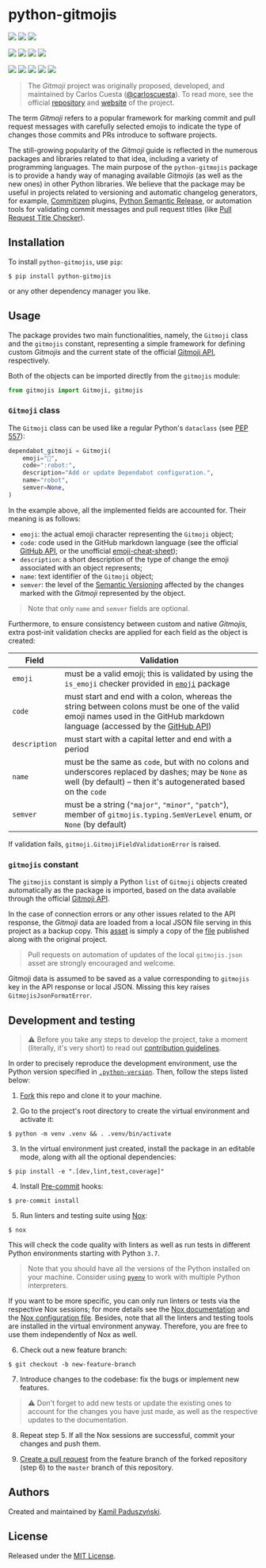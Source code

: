 # python-gitmojis

[![](https://results.pre-commit.ci/badge/github/paduszyk/python-gitmojis/master.svg)](https://results.pre-commit.ci/latest/github/paduszyk/python-gitmojis/master)
[![](https://img.shields.io/github/actions/workflow/status/paduszyk/python-gitmojis/ci.yaml?label=CI&logo=github)](https://github.com/paduszyk/python-gitmojis/actions/workflows/ci.yaml)
[![](https://img.shields.io/codecov/c/github/paduszyk/python-gitmojis?logo=codecov&label=codecov)](https://codecov.io/gh/paduszyk/python-gitmojis)

[![](https://img.shields.io/pypi/status/python-gitmojis?logo=pypi)](https://pypi.org/project/python-gitmojis/)
[![](https://img.shields.io/pypi/v/python-gitmojis?logo=pypi)](https://pypi.org/project/python-gitmojis/)
[![](https://img.shields.io/pypi/pyversions/python-gitmojis?logo=python)](https://pypi.org/project/python-gitmojis/)
[![](https://img.shields.io/pypi/l/python-gitmojis)](LICENSE)


[![](https://img.shields.io/badge/%F0%9F%A6%8A-Nox-D85E00.svg)](https://github.com/wntrblm/nox)
[![](https://img.shields.io/endpoint?url=https://raw.githubusercontent.com/astral-sh/ruff/main/assets/badge/v2.json)](https://github.com/astral-sh/ruff)
[![](https://img.shields.io/badge/code%20style-black-black)](https://github.com/wntrblm/nox)
[![](https://img.shields.io/badge/type%20checked-mypy-blue)](https://mypy.readthedocs.io/)
[![](https://img.shields.io/badge/gitmoji-%20😜%20😍-FFDD67.svg)](https://gitmoji.dev)

> The *Gitmoji* project was originally proposed, developed, and maintained by Carlos Cuesta ([@carloscuesta](https://github.com/carloscuesta)). To read more, see the official [repository](https://github.com/carloscuesta/gitmoji) and [website](https://gitmoji.dev) of the project.

The term *Gitmoji* refers to a popular framework for marking commit and pull request messages with carefully selected emojis to indicate the type of changes those commits and PRs introduce to software projects.

The still-growing popularity of the *Gitmoji* guide is reflected in the numerous packages and libraries related to that idea, including a variety of programming languages. The main purpose of the `python-gitmojis` package is to provide a handy way of managing available *Gitmojis* (as well as the new ones) in other Python libraries. We believe that the package may be useful in projects related to versioning and automatic changelog generators, for example, [Commitizen](https://github.com/commitizen-tools/commitizen) plugins, [Python Semantic Release](https://github.com/python-semantic-release/python-semantic-release), or automation tools for validating commit messages and pull request titles (like [Pull Request Title Checker](https://github.com/thehanimo/pr-title-checker/tree/v1.4.0/)).

## Installation

To install `python-gitmojis`, use `pip`:

```console
$ pip install python-gitmojis
```

or any other dependency manager you like.

## Usage

The package provides two main functionalities, namely, the `Gitmoji` class and the `gitmojis` constant, representing a simple framework for defining custom *Gitmojis* and the current state of the official [Gitmoji API](https://github.com/carloscuesta/gitmoji/tree/master/packages/gitmojis#api), respectively.

Both of the objects can be imported directly from the `gitmojis` module:

```python
from gitmojis import Gitmoji, gitmojis
```

### `Gitmoji` class

The `Gitmoji` class can be used like a regular Python's `dataclass` (see [PEP 557](https://peps.python.org/pep-0557/)):

```python
dependabot_gitmoji = Gitmoji(
    emoji="🤖",
    code=":robot:",
    description="Add or update Dependabot configuration.",
    name="robot",
    semver=None,
)
```

In the example above, all the implemented fields are accounted for. Their meaning is as follows:

- `emoji`: the actual emoji character representing the `Gitmoji` object;
- `code`: code used in the GitHub markdown language (see the official [GitHub API](https://docs.github.com/en/rest/emojis), or the unofficial [emoji-cheat-sheet](https://github.com/ikatyang/emoji-cheat-sheet));
- `description`: a short description of the type of change the emoji associated with an object represents;
- `name`: text identifier of the `Gitmoji` object;
- `semver`: the level of the [Semantic Versioning](https://semver.org) affected by the changes marked with the *Gitmoji* represented by the object.

> Note that only `name` and `semver` fields are optional.

Furthermore, to ensure consistency between custom and native *Gitmojis*, extra post-init validation checks are applied for each field as the object is created:

| Field | Validation |
| --- | --- |
| `emoji` | must be a valid emoji; this is validated by using the `is_emoji` checker provided in [`emoji`](https://github.com/carpedm20/emoji/) package |
| `code` | must start and end with a colon, whereas the string between colons must be one of the valid emoji names used in the GitHub markdown language (accessed by the [GitHub API](https://docs.github.com/en/rest/emojis)) |
| `description` | must start with a capital letter and end with a period |
| `name` | must be the same as `code`, but with no colons and underscores replaced by dashes; may be `None` as well (by default) &ndash; then it's autogenerated based on the `code`
| `semver` | must be a string (`"major"`, `"minor"`, `"patch"`), member of `gitmojis.typing.SemVerLevel` enum, or `None` (by default) |

If validation fails, `gitmoji.GitmojiFieldValidationError` is raised.

### `gitmojis` constant

The `gitmojis` constant is simply a Python `list` of `Gitmoji` objects created automatically as the package is imported, based on the data available through the official [Gitmoji API](https://github.com/carloscuesta/gitmoji/tree/master/packages/gitmojis#api).

In the case of connection errors or any other issues related to the API response, the *Gitmoji* data are loaded from a local JSON file serving in this project as a backup copy. This [asset](src/gitmoji/assets/gitmojis.json) is simply a copy of the [file](https://github.com/carloscuesta/gitmoji/blob/master/packages/gitmojis/src/gitmojis.json) published along with the original project.

> Pull requests on automation of updates of the local `gitmojis.json` asset are strongly encouraged and welcome.

Gitmoji data is assumed to be saved as a value corresponding to `gitmojis` key in the API response or local JSON. Missing this key raises `GitmojisJsonFormatError`.

## Development and testing

> ⚠️ Before you take any steps to develop the project, take a moment (literally, it's very short) to read out [contribution guidelines](./CONTRIBUTING.md).

In order to precisely reproduce the development environment, use the Python version specified in [`.python-version`](./.python-version). Then, follow the steps listed below:

1. [Fork](https://docs.github.com/en/get-started/quickstart/fork-a-repo) this repo and clone it to your machine.

2. Go to the project's root directory to create the virtual environment and activate it:

```console
$ python -m venv .venv && . .venv/bin/activate
```

3. In the virtual environment just created, install the package in an editable mode, along with all the optional dependencies:

```console
$ pip install -e ".[dev,lint,test,coverage]"
```

4. Install [Pre-commit](https://pre-commit.com) hooks:

```console
$ pre-commit install
```

5. Run linters and testing suite using [Nox](https://github.com/wntrblm/nox):

```console
$ nox
```

This will check the code quality with linters as well as run tests in different Python environments starting with Python `3.7`.

> Note that you should have all the versions of the Python installed on your machine. Consider using [`pyenv`](https://github.com/pyenv/pyenv) to work with multiple Python interpreters.

If you want to be more specific, you can only run linters or tests via the respective Nox sessions; for more details see the [Nox documentation](https://nox.thea.codes/en/stable/usage.html#specifying-one-or-more-sessions) and the [Nox configuration file](./noxfile.py). Besides, note that all the linters and testing tools are installed in the virtual environment anyway. Therefore, you are free to use them independently of Nox as well.

6. Check out a new feature branch:

```console
$ git checkout -b new-feature-branch
```

7. Introduce changes to the codebase: fix the bugs or implement new features.

> ⚠️ Don't forget to add new tests or update the existing ones to account for the changes you have just made, as well as the respective updates to the documentation.

8. Repeat step 5. If all the Nox sessions are successful, commit your changes and push them.

9. [Create a pull request](https://docs.github.com/en/pull-requests/collaborating-with-pull-requests/proposing-changes-to-your-work-with-pull-requests/creating-a-pull-request) from the feature branch of the forked repository (step 6) to the `master` branch of this repository.

## Authors

Created and maintained by [Kamil Paduszyński](https://github.com/paduszyk).

## License

Released under the [MIT License](LICENSE).
